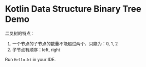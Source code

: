 Kotlin Data Structure Binary Tree Demo
======================================

二叉树的特点：

1. 一个节点的子节点的数量不能超过两个，只能为：0, 1, 2
2. 子节点有顺序：left, right

Run `Hello.kt` in your IDE.
